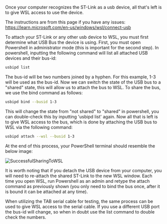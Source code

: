 Once your computer recognizes the ST-Link as a usb device, all that's left is to give WSL access to use the device.

The instructions are from this page if you have any issues: https://learn.microsoft.com/en-us/windows/wsl/connect-usb 

To attach your ST-Link or any other usb device to WSL, you must first determine what USB Bus the device is using.
First, you must open Powershell in administrator mode (this is important for the second step).
In powershell, inputting the following command will list all attached USB devices and their bus-id:

```bash
usbipd list
```

The bus-id will be two numbers joined by a hyphen. For this example, 1-3 will be used as the bus-id.
Now we can switch the state of the USB bus to a "shared" state, this will allow us to attach the bus to WSL.
To share the bus, we use the bind command as follows:

```bash
usbipd bind --busid 1-3
```

This will change the state from "not shared" to "shared" in powershell, you can double-check this by inputting 'usbipd list' again.
Now all that is left is to give WSL access to the bus, which is done by attaching the USB bus to WSL via the following command:

```bash
usbipd attach --wsl --busid 1-3
```

At the end of this process, your PowerShell terminal should resemble the below image:

![SuccessfulSharingToWSL](https://github.com/user-attachments/assets/97884c56-f73e-41cf-85f4-c7ea324f5e49)



It is worth noting that if you detach the USB device from your computer, you will need to re-attach the shared ST-Link to the new WSL window.
Each time you open WSL, run Powershell as an admin and retype the attach command as previously shown (you only need to bind the bus once, after it is bound it can be attached at any time).

When utilizing the TAB serial cable for testing, the same process can be used to give WSL access to the serial cable. If you use a different USB port the bus-id will change, so when in doubt use the list command to double check the numbers.

